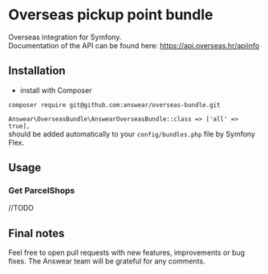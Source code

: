 # Overseas pickup point bundle
Overseas integration for Symfony.  
Documentation of the API can be found here: https://api.overseas.hr/apiinfo

## Installation

* install with Composer
```
composer require git@github.com:answear/overseas-bundle.git
```

`Answear\OverseasBundle\AnswearOverseasBundle::class => ['all' => true],`  
should be added automatically to your `config/bundles.php` file by Symfony Flex.

## Usage

### Get ParcelShops

//TODO

Final notes
------------

Feel free to open pull requests with new features, improvements or bug fixes. The Answear team will be grateful for any comments.

